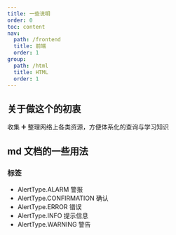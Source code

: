 ```yaml
---
title: 一些说明
order: 0
toc: content
nav:
  path: /frontend
  title: 前端
  order: 1
group:
  path: /html
  title: HTML
  order: 1
---
```


## 关于做这个的初衷

收集 ➕ 整理网络上各类资源，方便体系化的查询与学习知识

## md 文档的一些用法

### <Alert>标签

- AlertType.ALARM 警报
- AlertType.CONFIRMATION 确认
- AlertType.ERROR 错误
- AlertType.INFO 提示信息
- AlertType.WARNING 警告
